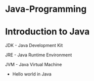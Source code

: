 # Java-Programming

# Introduction to Java
JDK - Java Development Kit

JRE - Java Runtime Environment

JVM - Java Virtual Machine

- Hello world in Java
